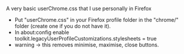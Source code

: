A very basic userChrome.css that I use personally in Firefox

* Put "userChrome.css" in your Firefox profile folder in the "chrome/" folder (create one if you do not have it).
* In about:config enable toolkit.legacyUserProfileCustomizations.stylesheets = true
* warning -> this removes minimise, maximise, close buttons.

